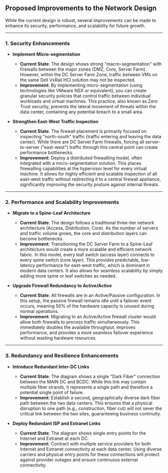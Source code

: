 ## Proposed Improvements to the Network Design

While the current design is robust, several improvements can be made to enhance its security, performance, and scalability for future growth.

---

### 1. Security Enhancements

- **Implement Micro-segmentation**  
  - **Current State**: The design shows strong "macro-segmentation" with firewalls between the major zones (DMZ, Core, Server Farm). However, within the DC Server Farm Zone, traffic between VMs on the same Dell VxRail HCI solution may not be inspected.  
  - **Improvement**: By implementing micro-segmentation (using technologies like VMware NSX or equivalent), you can create granular security policies that control traffic between individual workloads and virtual machines. This practice, also known as Zero Trust security, prevents the lateral movement of threats within the data center, containing any potential breach to a small area.  

- **Strengthen East-West Traffic Inspection**  
  - **Current State**: The firewall placement is primarily focused on inspecting "north-south" traffic (traffic entering and leaving the data center). While there are DC Server Farm firewalls, forcing all server-to-server ("east-west") traffic through this central point can create performance bottlenecks.  
  - **Improvement**: Deploy a distributed firewalling model, often integrated with a micro-segmentation solution. This places firewalling capabilities at the hypervisor level for every virtual machine. It allows for highly efficient and scalable inspection of all east-west traffic without redirecting it to a central firewall appliance, significantly improving the security posture against internal threats. 

---

### 2. Performance and Scalability Improvements

- **Migrate to a Spine-Leaf Architecture**  
  - **Current State**: The design follows a traditional three-tier network architecture (Access, Distribution, Core). As the number of servers and traffic volume grows, the core and distribution layers can become bottlenecks.  
  - **Improvement**: Transitioning the DC Server Farm to a Spine-Leaf architecture would create a more scalable and efficient network fabric. In this model, every leaf switch (access layer) connects to every spine switch (core layer). This provides predictable, low-latency performance for east-west traffic, which is dominant in modern data centers. It also allows for seamless scalability by simply adding more spine or leaf switches as needed.  

- **Upgrade Firewall Redundancy to Active/Active**  
  - **Current State**: All firewalls are in an Active/Passive configuration. In this setup, the passive firewall remains idle until a failover event occurs, meaning 50% of the hardware capacity is unused during normal operations.  
  - **Improvement**: Migrating to an Active/Active firewall cluster would allow both firewalls to process traffic simultaneously. This immediately doubles the available throughput, improves performance, and provides a more seamless failover experience without wasting hardware resources. 

---

### 3. Redundancy and Resilience Enhancements

- **Introduce Redundant Inter-DC Links**  
  - **Current State**: The diagram shows a single "Dark Fiber" connection between the MAIN DC and BCDC. While this link may contain multiple fiber strands, it represents a single path and therefore a potential single point of failure.  
  - **Improvement**: Establish a second, geographically diverse dark fiber path between the two data centers. This ensures that a physical disruption to one path (e.g., construction, fiber cut) will not sever the critical link between the two sites, guaranteeing business continuity.  

- **Deploy Redundant ISP and Extranet Links**  
  - **Current State**: The diagram shows single entry points for the Internet and Extranet at each DC.  
  - **Improvement**: Contract with multiple service providers for both Internet and Extranet connectivity at each data center. Using diverse carriers and physical entry points for these connections will protect against provider outages and ensure continuous external connectivity.
 

